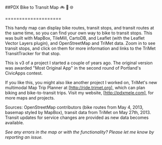 ##PDX Bike to Transit Map :bike: :bus: :globe_with_meridians:

====================

This handy map can display bike routes, transit stops, and transit routes at the same time, so you can find your own way to bike to transit stops. This was built with MapBox, TileMill, CartoDB, and Leaflet (with the Leaflet Vector Layers plugin), and OpenStreetMap and TriMet data. Zoom in to see transit stops, and click on them for more information and links to the TriMet TransitTracker for that stop.

This is v3 of a project I started a couple of years ago. The original version was awarded "Most Original App" in the second round of Portland's CivicApps contest.

If you like this, you might also like another project I worked on, TriMet's new multimodal Map Trip Planner at [http://ride.trimet.org], which can plan biking and bike-to-transit trips. Visit my website, [http://pdxmele.com], for more maps and projects.

Sources: OpenStreetMap contributors (bike routes from May 4, 2013, basemap styled by MapBox), transit data from TriMet on May 27th, 2013. Transit updates for service changes are provided as new data becomes available. 

*See any errors in the map or with the functionality? Please let me know by reporting an issue.*
